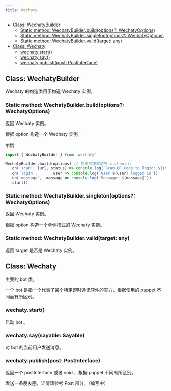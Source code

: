 ```yaml
---
title: Wechaty
---
```


- [Class: WechatyBuilder](#class-wechatybuilder)
  - [Static method: WechatyBuilder.build(options?: WechatyOptions)](#static-method-wechatybuilderbuildoptions-wechatyoptions)
  - [Static method: WechatyBuilder.singleton(options?: WechatyOptions)](#static-method-wechatybuildersingletonoptions-wechatyoptions)
  - [Static method: WechatyBuilder.valid(target: any)](#static-method-wechatybuildervalidtarget-any)
- [Class: Wechaty](#class-wechaty)
  - [wechaty.start()](#wechatystart)
  - [wechaty.say()](#wechatysaysayable-sayable)
  - [wechaty.publish(post: PostInterface)](#wechatypublishpost-postinterface)

## Class: WechatyBuilder

Wechaty 的构造类用于构造 Wechaty 实例。

### Static method: WechatyBuilder.build(options?: WechatyOptions)

返回 Wechaty 实例。

根据 option 构造一个 Wechaty 实例。

示例:
```ts
import { WechatyBuilder } from 'wechaty'

WechatyBuilder.build(options) // 在单例模式使用 instance()
  .on('scan', (url, status) => console.log(`Scan QR Code to login: ${status}\n${url}`))
  .on('login',       user => console.log(`User ${user} logged in`))
  .on('message',  message => console.log(`Message: ${message}`))
  .start()
```

### Static method: WechatyBuilder.singleton(options?: WechatyOptions)

返回 Wechaty 实例。

根据 option 构造一个单例模式的 Wechaty 实例。

### Static method: WechatyBuilder.valid(target: any)

返回 target 是否是 Wechaty 实例。

## Class: Wechaty

主要的 bot 类。

一个 bot 是指一个代表了某个特定即时通讯软件的实力，根据使用的 puppet 不同而有所区别。

### wechaty.start()

启动 bot 。

### wechaty.say(sayable: Sayable)

对 bot 的当前用户发送消息。

### wechaty.publish(post: PostInterface)

返回一个 postInterface 或者 void ，根据 puppet 不同有所区别。

发送一条朋友圈，详情请参考 Post 部分。（编写中）
